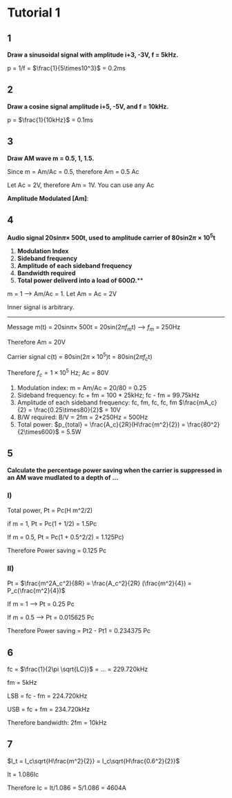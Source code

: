 # Tutorial 1

## 1

**Draw a sinusoidal signal with amplitude i+3, -3V, f = 5kHz.**

p = 1/f = $\frac{1}{5\times10^3}$ = 0.2ms

## 2

**Draw a cosine signal amplitude i+5, -5V, and f = 10kHz.**

p = $\frac{1}{10kHz}$ = 0.1ms

## 3

**Draw AM wave m = 0.5, 1, 1.5.**

Since m = Am/Ac = 0.5, therefore Am = 0.5 Ac

Let Ac = 2V, therefore Am = 1V. You can use any Ac

**Amplitude Modulated [Am]**: 

## 4

**Audio signal 20sin$\pi \times$ 500t, used to amplitude carrier of 80sin2$\pi \times 10^5$t**

1. **Modulation Index**
2. **Sideband frequency**
3. **Amplitude of each sideband frequency**
4. **Bandwidth required**
5. **Total power deliverd into a load of 600$\Omega$.****

m = 1 —> Am/Ac = 1. Let Am = Ac = 2V

Inner signal is arbitrary.

-------

Message m(t) = 20sin$\pi \times$ 500t = 20sin(2$\pi f_m$t) —> $f_m$ = 250Hz

Therefore Am = 20V

Carrier signal c(t) = 80sin(2$\pi \times 10^5$)t = 80sin(2$\pi f_c$t) 

Therefore $f_c = 1 \times 10^5$ Hz; Ac = 80V

1. Modulation index: m = Am/Ac = 20/80 = 0.25
2. Sideband frequency: fc + fm = 100 * 25kHz; fc - fm = 99.75kHz
3. Amplitude of each sideband frequency: fc, fm, fc, fc, fm $\frac{mA_c}{2} = \frac{0.25\times80}{2}$ = 10V
4. B/W required: B/V = 2fm = 2*250Hz = 500Hz
5. Total power: $p_{total} = \frac{A_c}{2R}(H\frac{m^2}{2}) = \frac{80^2}{2\times600}$ = 5.5W



## 5

**Calculate the percentage power saving when the carrier is suppressed in an AM wave mudlated to a depth of …**

### I)

Total power, Pt = Pc(H m^2/2)

if m = 1, Pt = Pc(1 + 1/2) = 1.5Pc

If m = 0.5, Pt = Pc(1 + 0.5^2/2) = 1.125Pc)

Therefore Power saving = 0.125 Pc

### II)

Pt = $\frac{m^2A_c^2}{8R} = \frac{A_c^2}{2R} (\frac{m^2}{4}) = P_c(\frac{m^2}{4})$

If m = 1 —> Pt = 0.25 Pc

If m = 0.5 —> Pt = 0.015625 Pc

Therefore Power saving = Pt2 - Pt1 = 0.234375 Pc

## 6

fc = $\frac{1}{2\pi \sqrt{LC}}$ = … = 229.720kHz

fm = 5kHz

LSB = fc - fm = 224.720kHz

USB = fc + fm = 234.720kHz

Therefore bandwidth: 2fm = 10kHz

## 7

$I_t = I_c\sqrt{H\frac{m^2}{2}} = I_c\sqrt{H\frac{0.6^2}{2}}$

It = 1.086Ic

Therefore Ic = It/1.086 = 5/1.086 = 4604A